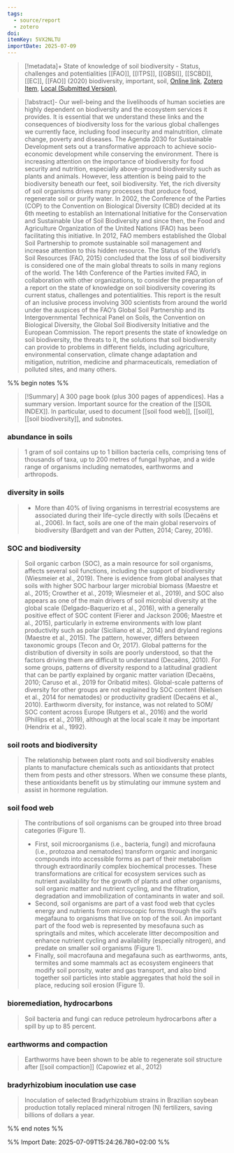 ```yaml
---
tags:
  - source/report
  - zotero
doi: 
itemKey: 5VX2NLTU
importDate: 2025-07-09
---
```

>[!metadata]+
> State of knowledge of soil biodiversity - Status, challenges and potentialities
> [[FAO]], [[ITPS]], [[GBSI]], [[SCBD]], [[EC]], 
> [[FAO]] (2020)
> biodiversity, important, soil, 
> [Online link](http://www.fao.org/documents/card/en/c/cb1928en), [Zotero Item](zotero://select/library/items/5VX2NLTU), [Local (Submitted Version)](file://C:/Users/aburg/Documents/references/zotero/storage/LL57S7CQ/FAO2020_Stateknowledge.pdf), 

>[!abstract]-
>Our well-being and the livelihoods of human societies are highly dependent on biodiversity and the ecosystem services it provides. It is essential that we understand these links and the consequences of biodiversity loss for the various global challenges we currently face, including food insecurity and malnutrition, climate change, poverty and diseases. The Agenda 2030 for Sustainable Development sets out a transformative approach to achieve socio-economic development while conserving the environment.  There is increasing attention on the importance of biodiversity for food security and nutrition, especially above-ground biodiversity such as plants and animals. However, less attention is being paid to the biodiversity beneath our feet, soil biodiversity. Yet, the rich diversity of soil organisms drives many processes that produce food, regenerate soil or purify water.  In 2002, the Conference of the Parties (COP) to the Convention on Biological Diversity (CBD) decided at its 6th meeting to establish an International Initiative for the Conservation and Sustainable Use of Soil Biodiversity and since then, the Food and Agriculture Organization of the United Nations (FAO) has been facilitating this initiative. In 2012, FAO members established the Global Soil Partnership to promote sustainable soil management and increase attention to this hidden resource. The Status of the World’s Soil Resources (FAO, 2015) concluded that the loss of soil biodiversity is considered one of the main global threats to soils in many regions of the world.  The 14th Conference of the Parties invited FAO, in collaboration with other organizations, to consider the preparation of a report on the state of knowledge on soil biodiversity covering its current status, challenges and potentialities. This report is the result of an inclusive process involving 300 scientists from around the world under the auspices of the FAO’s Global Soil Partnership and its Intergovernmental Technical Panel on Soils, the Convention on Biological Diversity, the Global Soil Biodiversity Initiative and the European Commission. The report presents the state of knowledge on soil biodiversity, the threats to it, the solutions that soil biodiversity can provide to problems in different fields, including agriculture, environmental conservation, climate change adaptation and mitigation, nutrition, medicine and pharmaceuticals, remediation of polluted sites, and many others.

%% begin notes %% 
>[!Summary]
>A 300 page book (plus 300 pages of appendices).
> Has a summary version.
> Important source for the creation of the [[SOIL INDEX]].
> In particular, used to document [[soil food web]], [[soil]], [[soil biodiversity]], and subnotes.

### abundance in soils
> 1 gram of soil contains up to 1 billion bacteria cells, comprising tens of thousands of taxa, up to 200 metres of fungal hyphae, and a wide range of organisms including nematodes, earthworms and arthropods.
### diversity in soils
> - More than 40% of living organisms in terrestrial ecosystems are associated during their life-cycle directly with soils (Decaëns et al., 2006). In fact, soils are one of the main global reservoirs of biodiversity (Bardgett and van der Putten, 2014; Carey, 2016).
### SOC and biodiversity
> Soil organic carbon (SOC), as a main resource for soil organisms, affects several soil functions, including the support of biodiversity (Wiesmeier et al., 2019). There is evidence from global analyses that soils with higher SOC harbour larger microbial biomass (Maestre et al., 2015; Crowther et al., 2019; Wiesmeier et al., 2019), and SOC also appears as one of the main drivers of soil microbial diversity at the global scale (Delgado-Baquerizo et al., 2016), with a generally positive effect of SOC content (Fierer and Jackson 2006; Maestre et al., 2015), particularly in extreme environments with low plant productivity such as polar (Siciliano et al., 2014) and dryland regions (Maestre et al., 2015). The pattern, however, differs between taxonomic groups (Tecon and Or, 2017). Global patterns for the distribution of diversity in soils are poorly understood, so that the factors driving them are difficult to understand (Decaëns, 2010). For some groups, patterns of diversity respond to a latitudinal gradient that can be partly explained by organic matter variation (Decaëns, 2010; Caruso et al., 2019 for Oribatid mites). Global-scale patterns of diversity for other groups are not explained by SOC content (Nielsen et al., 2014 for nematodes) or productivity gradient (Decaëns et al., 2010). Earthworm diversity, for instance, was not related to SOM/ SOC content across Europe (Rutgers et al., 2016) and the world (Phillips et al., 2019), although at the local scale it may be important (Hendrix et al., 1992).
### soil roots and biodiversity
>The relationship between plant roots and soil biodiversity enables plants to manufacture chemicals such as antioxidants that protect them from pests and other stressors. When we consume these plants, these antioxidants benefit us by stimulating our immune system and assist in hormone regulation.
### soil food web
> The contributions of soil organisms can be grouped into three broad categories (Figure 1). 
> - First, soil microorganisms (i.e., bacteria, fungi) and microfauna (i.e., protozoa and nematodes) transform organic and inorganic compounds into accessible forms as part of their metabolism through extraordinarily complex biochemical processes. These transformations are critical for ecosystem services such as nutrient availability for the growth of plants and other organisms, soil organic matter and nutrient cycling, and the filtration, degradation and immobilization of contaminants in water and soil.
> - Second, soil organisms are part of a vast food web that cycles energy and nutrients from microscopic forms through the soil’s megafauna to organisms that live on top of the soil. An important part of the food web is represented by mesofauna such as springtails and mites, which accelerate litter decomposition and enhance nutrient cycling and availability (especially nitrogen), and predate on smaller soil organisms (Figure 1). 
> - Finally, soil macrofauna and megafauna such as earthworms, ants, termites and some mammals act as ecosystem engineers that modify soil porosity, water and gas transport, and also bind together soil particles into stable aggregates that hold the soil in place, reducing soil erosion (Figure 1).
### bioremediation, hydrocarbons
>Soil bacteria and fungi can reduce petroleum hydrocarbons after a spill by up to 85 percent.
### earthworms and compaction
> Earthworms have been shown to be able to regenerate soil structure after [[soil compaction]] (Capowiez et al., 2012)
### bradyrhizobium inoculation use case
>Inoculation of selected Bradyrhizobium strains in Brazilian soybean production totally replaced mineral nitrogen (N) fertilizers, saving billions of dollars a year.




%% end notes %%

%% Import Date: 2025-07-09T15:24:26.780+02:00 %%
